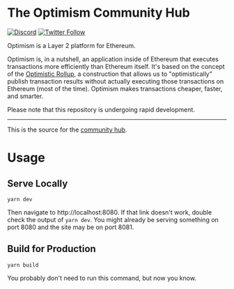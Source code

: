 # The Optimism Community Hub

[![Discord](https://img.shields.io/discord/667044843901681675.svg?color=768AD4&label=discord&logo=https%3A%2F%2Fdiscordapp.com%2Fassets%2F8c9701b98ad4372b58f13fd9f65f966e.svg)](https://discord.optimism.io)
[![Twitter Follow](https://img.shields.io/twitter/follow/optimismPBC.svg?label=optimismPBC&style=social)](https://twitter.com/optimismPBC)

Optimism is a Layer 2 platform for Ethereum.

Optimism is, in a nutshell, an application inside of Ethereum that executes transactions more efficiently than Ethereum itself. It's based on the concept of the [Optimistic Rollup](https://research.paradigm.xyz/rollups), a construction that allows us to "optimistically" publish transaction results without actually executing those transactions on Ethereum (most of the time). Optimism makes transactions cheaper, faster, and smarter.

Please note that this repository is undergoing rapid development.

------

This is the source for the [community hub](https://community.optimism.io/).

# Usage
## Serve Locally
```shell
yarn dev
```

Then navigate to http://localhost:8080.
If that link doesn't work, double check the output of `yarn dev`. 
You might already be serving something on port 8080 and the site may be on port 8081.

## Build for Production
```shell
yarn build
```

You probably don't need to run this command, but now you know.
